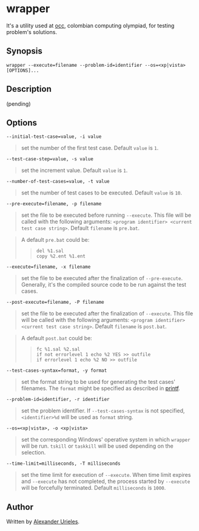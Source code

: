 # wrapper #

It's a utility used at [occ], colombian computing olympiad, for testing problem's solutions.

[occ]: http://olimpia.uan.edu.co/olimpiadas/public/frameset.jsp

## Synopsis ##

    wrapper --execute=filename --problem-id=identifier --os=<xp|vista> [OPTIONS]...

## Description ##

(pending)

## Options ##

    --initial-test-case=value, -i value
> set the number of the first test case. Default `value`  is `1`.

    --test-case-step=value, -s value
> set the increment value. Default `value` is `1`.

    --number-of-test-cases=value, -t value
> set the number of test cases to be executed. Default `value` is `10`.

    --pre-execute=filename, -p filename
> set the file to be executed before running `--execute`. This file will be called with the following arguments: `<program identifier> <current test case string>`. Default `filename` is `pre.bat`.

> A default `pre.bat` could be:
> >     del %1.sal
> >     copy %2.ent %1.ent

    --execute=filename, -x filename
> set the file to be executed after the finalization of `--pre-execute`. Generally, it's the compiled source code to be run against the test cases.

    --post-execute=filename, -P filename
> set the file to be executed after the finalization of `--execute`. This file will be called with the following arguments: `<program identifier> <current test case string>`. Default `filename` is `post.bat`.

> A default `post.bat` could be:
> >     fc %1.sal %2.sal
> >     if not errorlevel 1 echo %2 YES >> outfile
> >     if errorlevel 1 echo %2 NO >> outfile

    --test-cases-syntax=format, -y format
> set the format string to be used for generating the test cases' filenames. The `format` might be specified as described in [printf].

[printf]: http://www.cppreference.com/wiki/c/io/printf

    --problem-id=identifier, -r identifier
> set the problem identifier. If `--test-cases-syntax` is not specified, `<identifier>%d` will be used as `format` string.

    --os=<xp|vista>, -o <xp|vista>
> set the corresponding Windows' operative system in which `wrapper` will be run. `tskill` or `taskkill` will be used depending on the selection.

    --time-limit=milliseconds, -T milliseconds
> set the time limit for execution of `--execute`. When time limit expires and `--execute` has not completed, the process started by `--execute` will be forcefully terminated. Default `milliseconds` is `1000`.

## Author ##

Written by [Alexander Urieles][aeurielesn].

[aeurielesn]: http://github.com/aeurielesn
